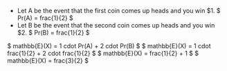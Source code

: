 <ul>
<li> Let A be the event that the first coin comes up heads and you win $1. 
$ Pr(A) = frac{1}{2} $
	<li> Let B be the event that the second coin comes up heads and you win $2. 
	      $ Pr(B) = frac{1}{2} $
</ul>
$ mathbb{E}(X) = 1 cdot Pr(A) + 2 cdot Pr(B) $ 
$ mathbb{E}(X) = 1 cdot frac{1}{2} + 2 cdot frac{1}{2} $ 
$ mathbb{E}(X) = frac{1}{2} + 1 $ 
$ mathbb{E}(X) = frac{3}{2} $
